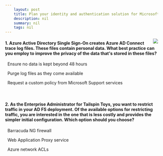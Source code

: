 ```yaml
---
    layout: post
    title: Plan your identity and authentication solution for Microsoft 365 
    description: nil
    summary: nil
    tags: nil
---
```



 <a target="_blank" href="https://docs.microsoft.com/en-us/learn/modules/plan-your-identity-authentication-solution-for-microsoft-365/10-knowledge-check/"><i class="fas fa-external-link-alt"></i> </a>
 <img align="right" src="https://docs.microsoft.com/en-us/learn/achievements/plan-your-identity-and-authentication-solution-for-microsoft-365.svg">
####  1. Azure Active Directory Single Sign-On creates Azure AD Connect trace log files. These files contain personal data. What best practice can you employ to improve the privacy of the data that's stored in these files?


<i class='fas fa-check-square' style='color: Dodgerblue;'></i> &nbsp;&nbsp;Ensure no data is kept beyond 48 hours

<i class='far fa-square'></i> &nbsp;&nbsp;Purge log files as they come available

<i class='far fa-square'></i> &nbsp;&nbsp;Request a custom policy from Microsoft Support services
<br />
<br />
<br />

####  2. As the Enterprise Administrator for Tailspin Toys, you want to restrict traffic in your AD FS deployment. Of the available options for restricting traffic, you are interested in the one that is less costly and provides the simpler initial configuration. Which option should you choose?


<i class='far fa-square'></i> &nbsp;&nbsp;Barracuda NG firewall

<i class='far fa-square'></i> &nbsp;&nbsp;Web Application Proxy service

<i class='fas fa-check-square' style='color: Dodgerblue;'></i> &nbsp;&nbsp;Azure network ACLs
<br />
<br />
<br />
